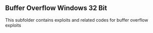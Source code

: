 ## Buffer Overflow Windows 32 Bit
This subfolder contains exploits and related codes for buffer overflow exploits
